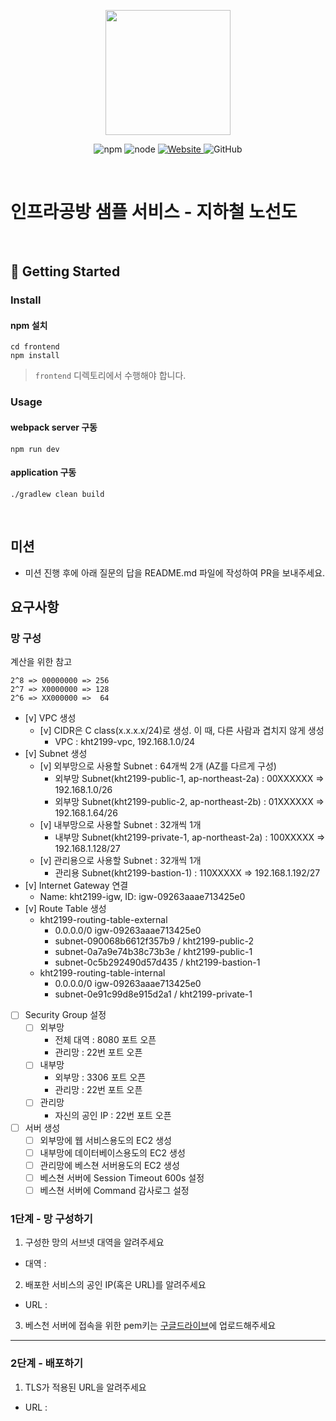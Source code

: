 <p align="center">
    <img width="200px;" src="https://raw.githubusercontent.com/woowacourse/atdd-subway-admin-frontend/master/images/main_logo.png"/>
</p>
<p align="center">
  <img alt="npm" src="https://img.shields.io/badge/npm-%3E%3D%205.5.0-blue">
  <img alt="node" src="https://img.shields.io/badge/node-%3E%3D%209.3.0-blue">
  <a href="https://edu.nextstep.camp/c/R89PYi5H" alt="nextstep atdd">
    <img alt="Website" src="https://img.shields.io/website?url=https%3A%2F%2Fedu.nextstep.camp%2Fc%2FR89PYi5H">
  </a>
  <img alt="GitHub" src="https://img.shields.io/github/license/next-step/atdd-subway-service">
</p>

<br>

# 인프라공방 샘플 서비스 - 지하철 노선도

<br>

## 🚀 Getting Started

### Install
#### npm 설치
```
cd frontend
npm install
```
> `frontend` 디렉토리에서 수행해야 합니다.

### Usage
#### webpack server 구동
```
npm run dev
```
#### application 구동
```
./gradlew clean build
```
<br>

## 미션

* 미션 진행 후에 아래 질문의 답을 README.md 파일에 작성하여 PR을 보내주세요.

## 요구사항

### 망 구성
계산을 위한 참고  
```
2^8 => 00000000 => 256  
2^7 => X0000000 => 128  
2^6 => XX000000 =>  64
```
- [v] VPC 생성
  - [v] CIDR은 C class(x.x.x.x/24)로 생성. 이 때, 다른 사람과 겹치지 않게 생성
    - VPC : kht2199-vpc, 192.168.1.0/24
- [v] Subnet 생성
  - [v] 외부망으로 사용할 Subnet : 64개씩 2개 (AZ를 다르게 구성)
    - 외부망 Subnet(kht2199-public-1, ap-northeast-2a) : 00XXXXXX => 192.168.1.0/26
    - 외부망 Subnet(kht2199-public-2, ap-northeast-2b) : 01XXXXXX => 192.168.1.64/26
  - [v] 내부망으로 사용할 Subnet : 32개씩 1개
    - 내부망 Subnet(kht2199-private-1, ap-northeast-2a) : 100XXXXX => 192.168.1.128/27
  - [v] 관리용으로 사용할 Subnet : 32개씩 1개
    - 관리용 Subnet(kht2199-bastion-1) : 110XXXXX => 192.168.1.192/27
- [v] Internet Gateway 연결
  - Name: kht2199-igw, ID: igw-09263aaae713425e0
- [v] Route Table 생성
  - kht2199-routing-table-external
    - 0.0.0.0/0	igw-09263aaae713425e0
    - subnet-090068b6612f357b9 / kht2199-public-2
    - subnet-0a7a9e74b38c73b3e / kht2199-public-1
    - subnet-0c5b292490d57d435 / kht2199-bastion-1
  - kht2199-routing-table-internal
    - 0.0.0.0/0	igw-09263aaae713425e0
    - subnet-0e91c99d8e915d2a1 / kht2199-private-1
- [ ] Security Group 설정
  - [ ] 외부망
    - 전체 대역 : 8080 포트 오픈
    - 관리망 : 22번 포트 오픈
  - [ ] 내부망
    - 외부망 : 3306 포트 오픈
    - 관리망 : 22번 포트 오픈
  - [ ] 관리망
    - 자신의 공인 IP : 22번 포트 오픈
- [ ] 서버 생성
  - [ ] 외부망에 웹 서비스용도의 EC2 생성
  - [ ] 내부망에 데이터베이스용도의 EC2 생성
  - [ ] 관리망에 베스쳔 서버용도의 EC2 생성
  - [ ] 베스쳔 서버에 Session Timeout 600s 설정
  - [ ] 베스쳔 서버에 Command 감사로그 설정

### 1단계 - 망 구성하기
1. 구성한 망의 서브넷 대역을 알려주세요
- 대역 :
  

2. 배포한 서비스의 공인 IP(혹은 URL)를 알려주세요

- URL : 

3. 베스천 서버에 접속을 위한 pem키는 [구글드라이브](https://drive.google.com/drive/folders/1dZiCUwNeH1LMglp8dyTqqsL1b2yBnzd1?usp=sharing)에 업로드해주세요

---

### 2단계 - 배포하기
1. TLS가 적용된 URL을 알려주세요

- URL : 

